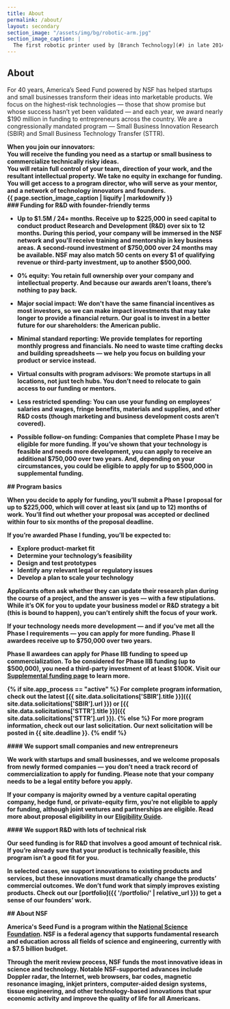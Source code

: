 ```yaml
---
title: About
permalink: /about/
layout: secondary
section_image: "/assets/img/bg/robotic-arm.jpg"
section_image_caption: |
  The first robotic printer used by [Branch Technology](#) in late 2014 to develop the initial proof of concept for CFAB® prior to SBIR Phase I research.
---
```

<section class="section-header background-light-blue">
<div class="usa-section usa-content usa-grid">
<div class="usa-width-one-whole" markdown="1">

# About

For 40 years, America’s Seed Fund powered by NSF has helped startups and small businesses transform their ideas into marketable products. We focus on the highest-risk technologies — those that show promise but whose success hasn’t yet been validated — and each year, we award nearly $190 million in funding to entrepreneurs across the country. We are a congressionally mandated program — Small Business Innovation Research (SBIR) and Small Business Technology Transfer (STTR).

</div>
</div>
</section>

<section class="usa-section-tight-top background-light-blue">

<div class="usa-content usa-grid">
<div class="usa-width-one-whole" markdown="1">
<strong>When you join our innovators:<strong>
</div>
</div>

<div class="usa-section usa-section-tight-top usa-content usa-grid">
<div class="usa-width-one-third" markdown="1">
You will receive the funding you need as a startup or small business to commercialize technically risky ideas.
</div>
<div class="usa-width-one-third" markdown="1">
You will retain full control of your team, direction of your work, and the resultant intellectual property. We take no equity in exchange for funding.
</div>
<div class="usa-width-one-third" markdown="1">
You will get access to a program director, who will serve as your mentor, and a network of technology innovators and founders.
</div>
</div>
</section>
<section class="section-background-image">
  <div class="usa-grid">
    <div class="usa-width-one-third">
      <div class="caption">{{ page.section_image_caption | liquify | markdownify }}</div>
    </div>
  </div>
</section>
<section class="background-light-blue">
<div class="usa-section usa-content usa-grid" markdown="1">
<div class="usa-width-one-third" markdown="1">
### Funding for R&D with founder-friendly terms
</div>

<div class="usa-width-two-thirds" markdown="1">

- **Up to $1.5M / 24+ months.** Receive up to $225,000 in seed capital to conduct product Research and Development (R&D) over six to 12 months. During this period, your company will be immersed in the NSF network and you'll receive training and mentorship in key business areas. A second-round investment of $750,000 over 24 months may be available. NSF may also match 50 cents on every $1 of qualifying revenue or third-party investment, up to another $500,000.

- **0% equity**: You retain full ownership over your company and intellectual property. And because our awards aren’t loans, there’s nothing to pay back.

- **Major social impact**: We don't have the same financial incentives as most investors, so we can make impact investments that may take longer to provide a financial return. Our goal is to invest in a better future for our shareholders: the American public.

- **Minimal standard reporting**: We provide templates for reporting monthly progress and financials. No need to waste time crafting decks and building spreadsheets — we help you focus on building your product or service instead.

- **Virtual consults with program advisors**: We promote startups in all locations, not just tech hubs. You don’t need to relocate to gain access to our funding or mentors.

- **Less restricted spending**: You can use your funding on employees’ salaries and wages, fringe benefits, materials and supplies, and other R&D costs (though marketing and business development costs aren’t covered).

- **Possible follow-on funding**: Companies that complete Phase I may be eligible for more funding. If you’ve shown that your technology is feasible and needs more development, you can apply to receive an additional $750,000 over two years. And, depending on your circumstances, you could be eligible to apply for up to $500,000 in supplemental funding.
</div>
</div>
</section>
<section class="background-white">
<div class="usa-section usa-content usa-grid" markdown="1">
## Program basics

When you decide to apply for funding, you’ll submit a Phase I proposal for up to $225,000, which will cover at least six (and up to 12) months of work. You’ll find out whether your proposal was accepted or declined within four to six months of the proposal deadline.

If you’re awarded Phase I funding, you’ll be expected to:

- Explore product-market fit
- Determine your technology’s feasibility
- Design and test prototypes
- Identify any relevant legal or regulatory issues
- Develop a plan to scale your technology

Applicants often ask whether they can update their research plan during the course of a project, and the answer is yes — with a few stipulations. While it’s OK for you to update your business model or R&D strategy a bit (this is bound to happen), you can’t entirely shift the focus of your work.

If your technology needs more development — and if you’ve met all the Phase I requirements — you can apply for more funding. Phase II awardees receive up to $750,000 over two years.

Phase II awardees can apply for Phase IIB funding to speed up commercialization. To be considered for Phase IIB funding (up to $500,000), you need a third-party investment of at least $100K. Visit our [Supplemental funding page](https://www.nsf.gov/eng/iip/sbir/Supplement/) to learn more.

{% if site.app_process == "active" %}
For complete program information, check out the latest [{{ site.data.solicitations['SBIR'].title }}]({{ site.data.solicitations['SBIR'].url }}) or [{{ site.data.solicitations['STTR'].title }}]({{ site.data.solicitations['STTR'].url }}).
{% else %}
For more program information, check out our last solicitation. Our next solicitation will be posted in {{ site.deadline }}.
{% endif %}
</div>
</section>
<section class="background-light-neutral">
<div class="usa-section usa-content usa-grid" >
<div class="usa-width-one-half" markdown="1">
#### We support small companies and new entrepreneurs

We work with startups and small businesses, and we welcome proposals from newly formed companies — you don’t need a track record of commercialization to apply for funding. Please note that your company needs to be a legal entity before you apply.

If your company is majority owned by a venture capital operating company, hedge fund, or private-equity firm, you’re not eligible to apply for funding, although joint ventures and partnerships are eligible. Read more about proposal eligibility in our [Eligibility Guide](https://www.sbir.gov/faqs/eligibility-requirements).
</div>
<div class="usa-width-one-half" markdown="1">
#### We support R&D with lots of technical risk

Our seed funding is for R&D that involves a good amount of technical risk. If you’re already sure that your product is technically feasible, this program isn’t a good fit for you.

In selected cases, we support innovations to existing products and services, but these innovations must dramatically change the products’ commercial outcomes. We don’t fund work that simply improves existing products. Check out our [portfolio]({{ '/portfolio/' | relative_url }}) to get a sense of our founders’ work.

</div>
</div>
</section>
<section class="background-light-blue">
<div class="usa-section usa-content usa-grid" markdown="1">
## About NSF

America's Seed Fund is a program within the [National Science Foundation](https://www.nsf.gov/). NSF is a federal agency that supports fundamental research and education across all fields of science and engineering, currently with a $7.5 billion budget.

Through the merit review process, NSF funds the most innovative ideas in science and technology. Notable NSF-supported advances include Doppler radar, the Internet, web browsers, bar codes, magnetic resonance imaging, inkjet printers, computer-aided design systems, tissue engineering, and other technology-based innovations that spur economic activity and improve the quality of life for all Americans.
</div>
</section>

